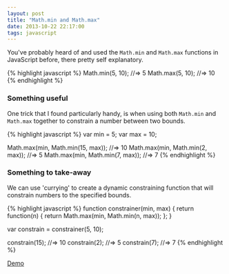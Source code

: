 ```yaml
---
layout: post
title: "Math.min and Math.max"
date: 2013-10-22 22:17:00
tags: javascript
---
```


You've probably heard of and used the `Math.min` and `Math.max` functions in JavaScript before, there pretty self explanatory.

{% highlight javascript %}
Math.min(5, 10); //=> 5
Math.max(5, 10); //=> 10
{% endhighlight %}

### Something useful

One trick that I found particularly handy, is when using both `Math.min` and `Math.max` together to constrain a number between two bounds.

{% highlight javascript %}
var min = 5;
var max = 10;

Math.max(min, Math.min(15, max)); //=> 10
Math.max(min, Math.min(2, max)); //=> 5
Math.max(min, Math.min(7, max)); //=> 7
{% endhighlight %}

### Something to take-away

We can use 'currying' to create a dynamic constraining function that will constrain numbers to the specified bounds.

{% highlight javascript %}
function constrainer(min, max) {
  return function(n) {
    return Math.max(min, Math.min(n, max));
  };
}

var constrain = constrainer(5, 10);

constrain(15); //=> 10
constrain(2); //=> 5
constrain(7); //=> 7
{% endhighlight %}

<a class="button" href="http://jsbin.com/IGaZuwA/1/edit">Demo</a>
